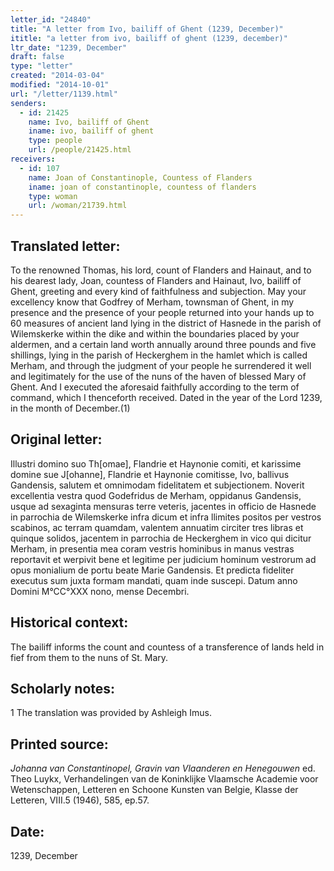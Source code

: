 ```yaml
---
letter_id: "24840"
title: "A letter from Ivo, bailiff of Ghent (1239, December)"
ititle: "a letter from ivo, bailiff of ghent (1239, december)"
ltr_date: "1239, December"
draft: false
type: "letter"
created: "2014-03-04"
modified: "2014-10-01"
url: "/letter/1139.html"
senders:
  - id: 21425
    name: Ivo, bailiff of Ghent
    iname: ivo, bailiff of ghent
    type: people
    url: /people/21425.html
receivers:
  - id: 107
    name: Joan of Constantinople, Countess of Flanders
    iname: joan of constantinople, countess of flanders
    type: woman
    url: /woman/21739.html
---
```

<h2> Translated letter:</h2>To the renowned Thomas, his lord, count of Flanders and Hainaut, and to his dearest lady, Joan, countess of Flanders and Hainaut, Ivo, bailiff of Ghent, greeting and every kind of faithfulness and subjection.
	May your excellency know that Godfrey of Merham, townsman of Ghent, in my presence and the presence of your people returned into your hands up to 60 measures of ancient land lying in the district of Hasnede in the parish of Wilemskerke within the dike and within the boundaries placed by your aldermen, and a certain land worth annually around three pounds and five shillings, lying in the parish of Heckerghem in the hamlet which is called Merham, and through the judgment of your people he surrendered it well and legitimately for the use of the nuns of the haven of blessed Mary of Ghent.  And I executed the aforesaid faithfully according to the term of command, which I thenceforth received.
	Dated in the year of the Lord 1239, in the month of December.(1)
<h2 class="mt-4"> Original letter:</h2>Illustri domino suo Th[omae], Flandrie et Haynonie comiti, et karissime domine sue J[ohanne], Flandrie et Haynonie comitisse, Ivo, ballivus Gandensis, salutem et omnimodam fidelitatem et subjectionem.
Noverit excellentia vestra quod Godefridus de Merham, oppidanus Gandensis, usque ad sexaginta mensuras terre veteris, jacentes in officio de Hasnede in parrochia de Wilemskerke infra dicum et infra llimites positos per vestros scabinos, ac terram quamdam, valentem annuatim circiter tres libras et quinque solidos, jacentem in parrochia de Heckerghem in vico qui dicitur Merham, in presentia mea coram vestris hominibus in manus vestras reportavit et werpivit bene et legitime per judicium hominum vestrorum ad opus monialium de portu beate Marie Gandensis. Et predicta fideliter executus sum juxta formam mandati, quam inde suscepi.
Datum anno Domini M°CC°XXX nono, mense Decembri.
<h2 class="mt-4"> Historical context:</h2>The bailiff informs the count and countess of a transference of lands held in fief from them to the nuns of St. Mary.
<h2 class="mt-4"> Scholarly notes:</h2>1 The translation was provided by Ashleigh Imus.
<h2 class="mt-4"> Printed source:</h2><p><em>Johanna van Constantinopel, Gravin van Vlaanderen en Henegouwen</em> ed. Theo Luykx, Verhandelingen van de Koninklijke Vlaamsche Academie voor Wetenschappen, Letteren en Schoone Kunsten van Belgie, Klasse der Letteren, VIII.5 (1946), 585, ep.57.</p><h2 class="mt-4"> Date:</h2>1239, December